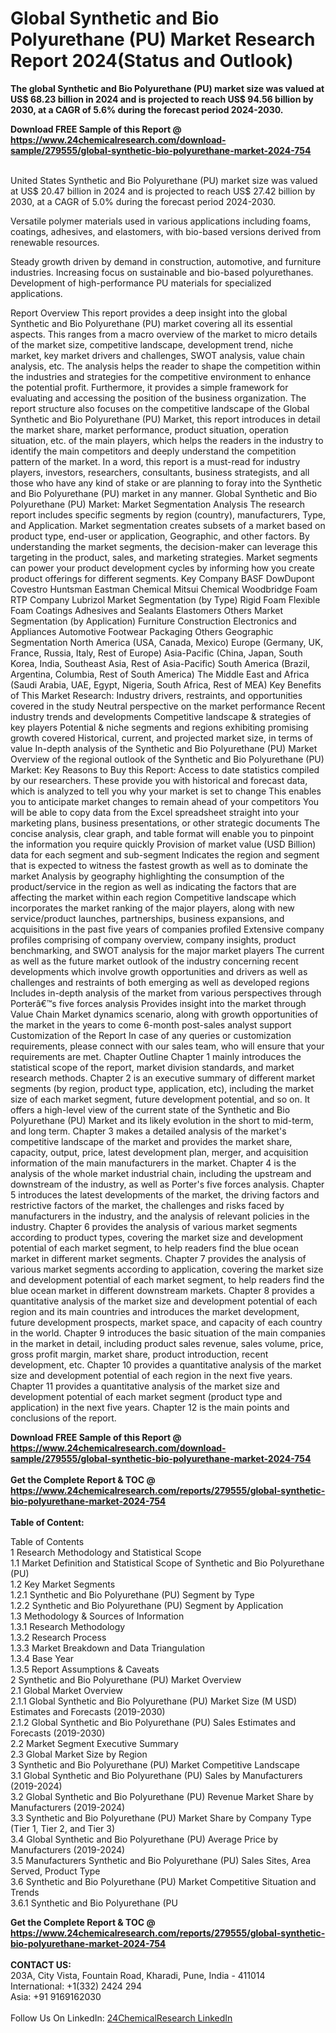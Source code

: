 <h1>Global Synthetic and Bio Polyurethane (PU) Market Research Report 2024(Status and Outlook)</h1><p><strong>The global Synthetic and Bio Polyurethane (PU) market size was valued at US$ 68.23 billion in 2024 and is projected to reach US$ 94.56 billion by 2030, at a CAGR of 5.6% during the forecast period 2024-2030.</strong></p><p>
</p><p></p><div><b>Download FREE Sample of this Report @ 
            <a href="https://www.24chemicalresearch.com/download-sample/279555/global-synthetic-bio-polyurethane-market-2024-754">
            https://www.24chemicalresearch.com/download-sample/279555/global-synthetic-bio-polyurethane-market-2024-754</a></b></div><br><p>
</p><p></p><p>
United States Synthetic and Bio Polyurethane (PU) market size was valued at US$ 20.47 billion in 2024 and is projected to reach US$ 27.42 billion by 2030, at a CAGR of 5.0% during the forecast period 2024-2030.</p><p>
Versatile polymer materials used in various applications including foams, coatings, adhesives, and elastomers, with bio-based versions derived from renewable resources.</p><p>
Steady growth driven by demand in construction, automotive, and furniture industries. Increasing focus on sustainable and bio-based polyurethanes. Development of high-performance PU materials for specialized applications.</p><p>
Report Overview This report provides a deep insight into the global Synthetic and Bio Polyurethane (PU) market covering all its essential aspects. This ranges from a macro overview of the market to micro details of the market size, competitive landscape, development trend, niche market, key market drivers and challenges, SWOT analysis, value chain analysis, etc. The analysis helps the reader to shape the competition within the industries and strategies for the competitive environment to enhance the potential profit. Furthermore, it provides a simple framework for evaluating and accessing the position of the business organization. The report structure also focuses on the competitive landscape of the Global Synthetic and Bio Polyurethane (PU) Market, this report introduces in detail the market share, market performance, product situation, operation situation, etc. of the main players, which helps the readers in the industry to identify the main competitors and deeply understand the competition pattern of the market. In a word, this report is a must-read for industry players, investors, researchers, consultants, business strategists, and all those who have any kind of stake or are planning to foray into the Synthetic and Bio Polyurethane (PU) market in any manner. Global Synthetic and Bio Polyurethane (PU) Market: Market Segmentation Analysis The research report includes specific segments by region (country), manufacturers, Type, and Application. Market segmentation creates subsets of a market based on product type, end-user or application, Geographic, and other factors. By understanding the market segments, the decision-maker can leverage this targeting in the product, sales, and marketing strategies. Market segments can power your product development cycles by informing how you create product offerings for different segments. Key Company BASF DowDupont Covestro Huntsman Eastman Chemical Mitsui Chemical Woodbridge Foam RTP Company Lubrizol Market Segmentation (by Type) Rigid Foam Flexible Foam Coatings Adhesives and Sealants Elastomers Others Market Segmentation (by Application) Furniture Construction Electronics and Appliances Automotive Footwear Packaging Others Geographic Segmentation North America (USA, Canada, Mexico) Europe (Germany, UK, France, Russia, Italy, Rest of Europe) Asia-Pacific (China, Japan, South Korea, India, Southeast Asia, Rest of Asia-Pacific) South America (Brazil, Argentina, Columbia, Rest of South America) The Middle East and Africa (Saudi Arabia, UAE, Egypt, Nigeria, South Africa, Rest of MEA) Key Benefits of This Market Research: Industry drivers, restraints, and opportunities covered in the study Neutral perspective on the market performance Recent industry trends and developments Competitive landscape &amp; strategies of key players Potential &amp; niche segments and regions exhibiting promising growth covered Historical, current, and projected market size, in terms of value In-depth analysis of the Synthetic and Bio Polyurethane (PU) Market Overview of the regional outlook of the Synthetic and Bio Polyurethane (PU) Market: Key Reasons to Buy this Report: Access to date statistics compiled by our researchers. These provide you with historical and forecast data, which is analyzed to tell you why your market is set to change This enables you to anticipate market changes to remain ahead of your competitors You will be able to copy data from the Excel spreadsheet straight into your marketing plans, business presentations, or other strategic documents The concise analysis, clear graph, and table format will enable you to pinpoint the information you require quickly Provision of market value (USD Billion) data for each segment and sub-segment Indicates the region and segment that is expected to witness the fastest growth as well as to dominate the market Analysis by geography highlighting the consumption of the product/service in the region as well as indicating the factors that are affecting the market within each region Competitive landscape which incorporates the market ranking of the major players, along with new service/product launches, partnerships, business expansions, and acquisitions in the past five years of companies profiled Extensive company profiles comprising of company overview, company insights, product benchmarking, and SWOT analysis for the major market players The current as well as the future market outlook of the industry concerning recent developments which involve growth opportunities and drivers as well as challenges and restraints of both emerging as well as developed regions Includes in-depth analysis of the market from various perspectives through Porterâ€™s five forces analysis Provides insight into the market through Value Chain Market dynamics scenario, along with growth opportunities of the market in the years to come 6-month post-sales analyst support Customization of the Report In case of any queries or customization requirements, please connect with our sales team, who will ensure that your requirements are met. Chapter Outline Chapter 1 mainly introduces the statistical scope of the report, market division standards, and market research methods. Chapter 2 is an executive summary of different market segments (by region, product type, application, etc), including the market size of each market segment, future development potential, and so on. It offers a high-level view of the current state of the Synthetic and Bio Polyurethane (PU) Market and its likely evolution in the short to mid-term, and long term. Chapter 3 makes a detailed analysis of the market's competitive landscape of the market and provides the market share, capacity, output, price, latest development plan, merger, and acquisition information of the main manufacturers in the market. Chapter 4 is the analysis of the whole market industrial chain, including the upstream and downstream of the industry, as well as Porter's five forces analysis. Chapter 5 introduces the latest developments of the market, the driving factors and restrictive factors of the market, the challenges and risks faced by manufacturers in the industry, and the analysis of relevant policies in the industry. Chapter 6 provides the analysis of various market segments according to product types, covering the market size and development potential of each market segment, to help readers find the blue ocean market in different market segments. Chapter 7 provides the analysis of various market segments according to application, covering the market size and development potential of each market segment, to help readers find the blue ocean market in different downstream markets. Chapter 8 provides a quantitative analysis of the market size and development potential of each region and its main countries and introduces the market development, future development prospects, market space, and capacity of each country in the world. Chapter 9 introduces the basic situation of the main companies in the market in detail, including product sales revenue, sales volume, price, gross profit margin, market share, product introduction, recent development, etc. Chapter 10 provides a quantitative analysis of the market size and development potential of each region in the next five years. Chapter 11 provides a quantitative analysis of the market size and development potential of each market segment (product type and application) in the next five years. Chapter 12 is the main points and conclusions of the report.</p><div><b>Download FREE Sample of this Report @ 
            <a href="https://www.24chemicalresearch.com/download-sample/279555/global-synthetic-bio-polyurethane-market-2024-754">
            https://www.24chemicalresearch.com/download-sample/279555/global-synthetic-bio-polyurethane-market-2024-754</a></b></div><br><div><b>Get the Complete Report & TOC @ 
            <a href="https://www.24chemicalresearch.com/reports/279555/global-synthetic-bio-polyurethane-market-2024-754">
            https://www.24chemicalresearch.com/reports/279555/global-synthetic-bio-polyurethane-market-2024-754</a></b></div><br>
            <b>Table of Content:</b><p>Table of Contents<br />
 1 Research Methodology and Statistical Scope<br />
 1.1 Market Definition and Statistical Scope of Synthetic and Bio Polyurethane (PU)<br />
 1.2 Key Market Segments<br />
 1.2.1 Synthetic and Bio Polyurethane (PU) Segment by Type<br />
 1.2.2 Synthetic and Bio Polyurethane (PU) Segment by Application<br />
 1.3 Methodology & Sources of Information<br />
 1.3.1 Research Methodology<br />
 1.3.2 Research Process<br />
 1.3.3 Market Breakdown and Data Triangulation<br />
 1.3.4 Base Year<br />
 1.3.5 Report Assumptions & Caveats<br />
 2 Synthetic and Bio Polyurethane (PU) Market Overview<br />
 2.1 Global Market Overview<br />
 2.1.1 Global Synthetic and Bio Polyurethane (PU) Market Size (M USD) Estimates and Forecasts (2019-2030)<br />
 2.1.2 Global Synthetic and Bio Polyurethane (PU) Sales Estimates and Forecasts (2019-2030)<br />
 2.2 Market Segment Executive Summary<br />
 2.3 Global Market Size by Region<br />
 3 Synthetic and Bio Polyurethane (PU) Market Competitive Landscape<br />
 3.1 Global Synthetic and Bio Polyurethane (PU) Sales by Manufacturers (2019-2024)<br />
 3.2 Global Synthetic and Bio Polyurethane (PU) Revenue Market Share by Manufacturers (2019-2024)<br />
 3.3 Synthetic and Bio Polyurethane (PU) Market Share by Company Type (Tier 1, Tier 2, and Tier 3)<br />
 3.4 Global Synthetic and Bio Polyurethane (PU) Average Price by Manufacturers (2019-2024)<br />
 3.5 Manufacturers Synthetic and Bio Polyurethane (PU) Sales Sites, Area Served, Product Type<br />
 3.6 Synthetic and Bio Polyurethane (PU) Market Competitive Situation and Trends<br />
 3.6.1 Synthetic and Bio Polyurethane (PU</p><div><b>Get the Complete Report & TOC @ 
            <a href="https://www.24chemicalresearch.com/reports/279555/global-synthetic-bio-polyurethane-market-2024-754">
            https://www.24chemicalresearch.com/reports/279555/global-synthetic-bio-polyurethane-market-2024-754</a></b></div><br><b>CONTACT US:</b><br>
            203A, City Vista, Fountain Road, Kharadi, Pune, India - 411014<br>
            International: +1(332) 2424 294<br>
            Asia: +91 9169162030 <br><br>
            Follow Us On LinkedIn: <a href="https://www.linkedin.com/company/24chemicalresearch/">24ChemicalResearch LinkedIn</a>